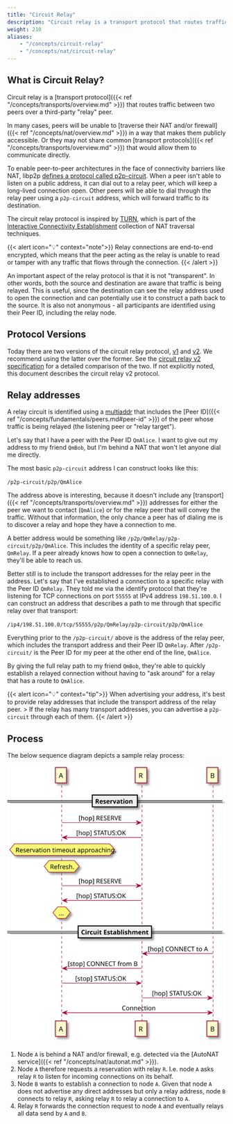 ```yaml
---
title: "Circuit Relay"
description: "Circuit relay is a transport protocol that routes traffic between two peers over a third-party relay peer."
weight: 210
aliases:
    - "/concepts/circuit-relay"
    - "/concepts/nat/circuit-relay"
---
```


## What is Circuit Relay?

Circuit relay is a [transport protocol]({{< ref "/concepts/transports/overview.md" >}}) that routes traffic between two peers over a third-party "relay" peer.

In many cases, peers will be unable to [traverse their NAT and/or firewall]({{< ref "/concepts/nat/overview.md" >}}) in a way that makes them publicly accessible. Or they may not share common [transport protocols]({{< ref "/concepts/transports/overview.md" >}}) that would allow them to communicate directly.

To enable peer-to-peer architectures in the face of connectivity barriers like NAT, libp2p [defines a protocol called p2p-circuit][spec_relay]. When a peer isn't able to listen on a public address, it can dial out to a relay peer, which will keep a long-lived connection open. Other peers will be able to dial through the relay peer using a `p2p-circuit` address, which will forward traffic to its destination.

The circuit relay protocol is inspired by [TURN](https://tools.ietf.org/html/rfc5766), which is part of the [Interactive Connectivity Establishment](https://tools.ietf.org/html/rfc8445) collection of NAT traversal techniques.

{{< alert icon="💡" context="note">}}
Relay connections are end-to-end encrypted, which means that the peer acting as the relay is unable to read or tamper with any traffic that flows through the connection.
{{< /alert >}}

An important aspect of the relay protocol is that it is not "transparent". In other words, both the source and destination are aware that traffic is being relayed. This is useful, since the destination can see the relay address used to open the connection and can potentially use it to construct a path back to the source. It is also not anonymous - all participants
are identified using their Peer ID, including the relay node.

## Protocol Versions

Today there are two versions of the circuit relay protocol, [v1](https://github.com/libp2p/specs/blob/master/relay/circuit-v1.md) and [v2](https://github.com/libp2p/specs/blob/master/relay/circuit-v2.md). We recommend using the latter over the former. See the [circuit relay v2 specification](https://github.com/libp2p/specs/blob/master/relay/circuit-v2.md#introduction) for a detailed comparison of the two. If not explicitly noted, this document describes the circuit relay v2 protocol.

## Relay addresses

A relay circuit is identified using a [multiaddr][definition_multiaddress] that includes the [Peer ID]({{< ref "/concepts/fundamentals/peers.md#peer-id" >}}) of the peer whose traffic is being relayed (the listening peer or "relay target").

Let's say that I have a peer with the Peer ID `QmAlice`. I want to give out my address to my friend `QmBob`, but I'm behind a NAT that won't let anyone dial me directly.

The most basic `p2p-circuit` address I can construct looks like this:

`/p2p-circuit/p2p/QmAlice`

The address above is interesting, because it doesn't include any [transport]({{< ref "/concepts/transports/overview.md" >}}) addresses for either the peer we want to contact (`QmAlice`) or for the relay peer that will convey the traffic. Without that information, the only chance a peer has of dialing me is to discover a relay and hope they have a connection to me.

A better address would be something like `/p2p/QmRelay/p2p-circuit/p2p/QmAlice`. This includes the identity of a specific relay peer, `QmRelay`. If a peer already knows how to open a connection to `QmRelay`, they'll be able to reach us.

Better still is to include the transport addresses for the relay peer in the address. Let's say that I've established a connection to a specific relay with the Peer ID `QmRelay`. They told me via the identify protocol that they're listening for TCP connections on port `55555` at IPv4 address `198.51.100.0`. I can construct an address that describes a path to me through that specific relay over that transport:

`/ip4/198.51.100.0/tcp/55555/p2p/QmRelay/p2p-circuit/p2p/QmAlice`

Everything prior to the `/p2p-circuit/` above is the address of the relay peer, which includes the transport address and their Peer ID `QmRelay`. After `/p2p-circuit/` is the Peer ID for my peer at the other end of the line, `QmAlice`.

By giving the full relay path to my friend `QmBob`, they're able to quickly establish a relayed connection without having to "ask around" for a relay that has a route to `QmAlice`.

{{< alert icon="💡" context="tip">}}
When advertising your address, it's best to provide relay addresses that include the transport address of the relay peer. > If the relay has many transport addresses, you can advertise a `p2p-circuit` through each of them.
{{< /alert >}}

## Process

The below sequence diagram depicts a sample relay process:

![Circuit v2 Protocol Interaction](https://raw.githubusercontent.com/libp2p/specs/master/relay/circuit-v2.svg)

1. Node `A` is behind a NAT and/or firewall, e.g. detected via the [AutoNAT service]({{< ref "/concepts/nat/autonat.md" >}}).
2. Node `A` therefore requests a reservation with relay `R`. I.e. node `A` asks relay `R` to listen for incoming connections on its behalf.
3. Node `B` wants to establish a connection to node `A`. Given that node `A` does not advertise any direct addresses but only a relay address, node `B` connects to relay `R`, asking relay `R` to relay a connection to `A`.
4. Relay `R` forwards the connection request to node `A` and eventually relays all data send by `A` and `B`.

[spec_relay]: https://github.com/libp2p/specs/tree/master/relay
[definition_multiaddress]: /concepts/appendix/glossary#multiaddr
